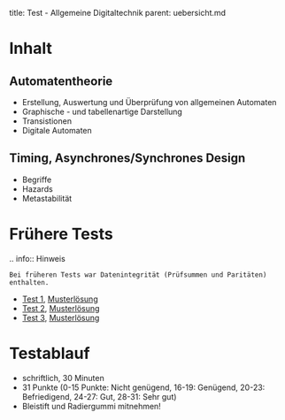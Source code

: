 title: Test - Allgemeine Digitaltechnik
parent: uebersicht.md

# Inhalt
## Automatentheorie
* Erstellung, Auswertung und Überprüfung von allgemeinen Automaten
* Graphische - und tabellenartige Darstellung
* Transistionen
* Digitale Automaten

## Timing, Asynchrones/Synchrones Design
* Begriffe
* Hazards
* Metastabilität

# Frühere Tests

.. info:: Hinweis

    Bei früheren Tests war Datenintegrität (Prüfsummen und Paritäten) enthalten.

* [Test 1](test_digitaltechnik_1.pdf), [Musterlösung](test_digitaltechnik_1_loesung.pdf)
* [Test 2](test_digitaltechnik_2.pdf), [Musterlösung](test_digitaltechnik_2_loesung.pdf)
* [Test 3](test_digitaltechnik_3.pdf), [Musterlösung](test_digitaltechnik_3_loesung.pdf)

# Testablauf
* schriftlich, 30 Minuten
* 31 Punkte (0-15 Punkte: Nicht genügend, 16-19: Genügend, 20-23: Befriedigend, 24-27: Gut, 28-31: Sehr gut)
* Bleistift und Radiergummi mitnehmen!

